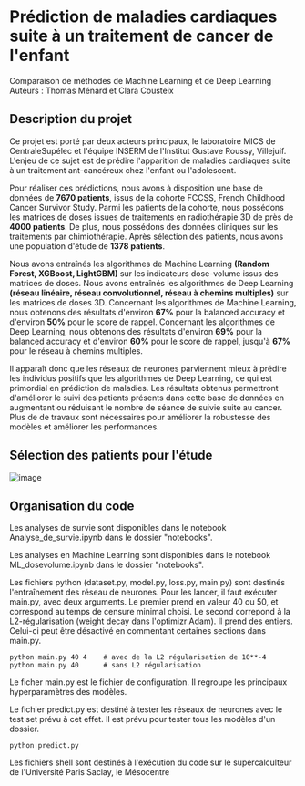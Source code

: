  # Prédiction de maladies cardiaques suite à un traitement de cancer de l'enfant
 Comparaison de méthodes de Machine Learning et de Deep Learning
 Auteurs : Thomas Ménard et Clara Cousteix
 
 ## Description du projet
 
Ce projet est porté par deux acteurs principaux, le laboratoire MICS de CentraleSupélec et l'équipe INSERM de l'Institut Gustave Roussy, Villejuif. L'enjeu de ce sujet est de prédire l'apparition de maladies cardiaques suite à un traitement ant-cancéreux chez l'enfant ou l'adolescent. 

Pour réaliser ces prédictions, nous avons à disposition une base de données de **7670 patients**, issus de la cohorte FCCSS, French Childhood Cancer Survivor Study. Parmi les patients de la cohorte, nous possédons les matrices de doses issues de traitements en radiothérapie 3D de près de **4000 patients**. De plus, nous possédons des données cliniques sur les traitements par chimiothérapie. Après sélection des patients, nous avons une population d'étude de **1378 patients**.

Nous avons entraînés les algorithmes de Machine Learning **(Random Forest, XGBoost, LightGBM)** sur les indicateurs dose-volume issus des matrices de doses. Nous avons entraînés les algorithmes de Deep Learning **(réseau linéaire, réseau convolutionnel, réseau à chemins multiples)** sur les matrices de doses 3D. Concernant les algorithmes de Machine Learning, nous obtenons des résultats d'environ **67%** pour la balanced accuracy  et d'environ **50%** pour le score de rappel. Concernant les algorithmes de Deep Learning, nous obtenons des résultats d'environ **69%** pour la balanced accuracy et d'environ **60%** pour le score de rappel, jusqu'à **67%** pour le réseau à chemins multiples.

Il apparaît donc que les réseaux de neurones parviennent mieux à prédire les individus positifs que les algorithmes de Deep Learning, ce qui est primordial en prédiction de maladies. Les résultats obtenus permettront d'améliorer le suivi des patients présents dans cette base de données en augmentant ou réduisant le nombre de séance de suivie suite au cancer. Plus de de travaux sont nécessaires pour améliorer la robustesse des modèles et améliorer les performances.

## Sélection des patients pour l'étude

![image](https://user-images.githubusercontent.com/124738526/233184048-87b450e5-813b-4b24-92e7-a4df069dc79d.png)

## Organisation du code

Les analyses de survie sont disponibles dans le notebook Analyse_de_survie.ipynb dans le dossier "notebooks".

Les analyses en Machine Learning sont disponibles dans le notebook ML_dosevolume.ipynb dans le dossier "notebooks".

Les fichiers python (dataset.py, model.py, loss.py, main.py) sont destinés l'entraînement des réseau de neurones. Pour les lancer, il faut exécuter main.py, avec deux arguments. Le premier prend en valeur 40 ou 50, et correspond au temps de censure minimal choisi. Le second correpond à la L2-régularisation (weight decay dans l'optimizr Adam). Il prend des entiers. Celui-ci peut être désactivé en commentant certaines sections dans main.py.
```
python main.py 40 4    # avec de la L2 régularisation de 10**-4
python main.py 40      # sans L2 régularisation
```
Le ficher main.py est le fichier de configuration. Il regroupe les principaux hyperparamètres des modèles.

Le fichier predict.py est destiné à tester les réseaux de neurones avec le test set prévu à cet effet. Il est prévu pour tester tous les modèles d'un dossier.

```
python predict.py
```

Les fichiers shell sont destinés à l'exécution du code sur le supercalculteur de l'Université Paris Saclay, le Mésocentre
